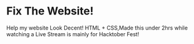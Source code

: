 # Fix The Website!
Help my website Look  Decent! HTML + CSS,Made this under 2hrs while watching a Live Stream is mainly for Hacktober Fest!

